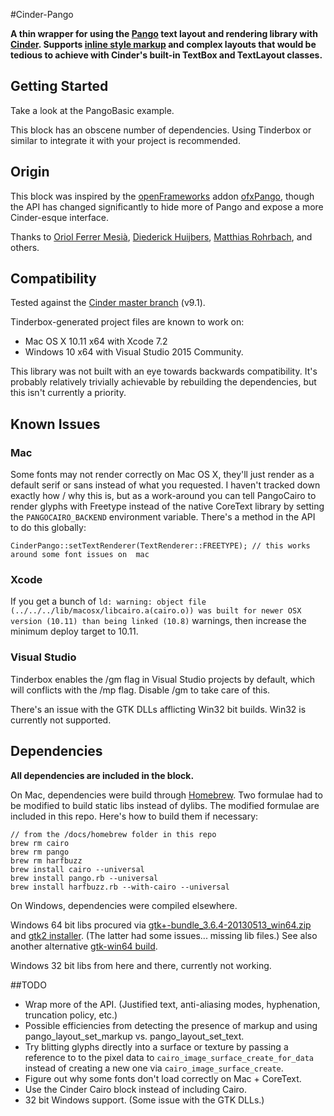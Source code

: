 #Cinder-Pango

**A thin wrapper for using the [Pango](http://pangu.io) text layout and rendering library with [Cinder](https://libcinder.org). Supports [inline style markup](http://www.pygtk.org/docs/pygtk/pango-markup-language.html) and complex layouts that would be tedious to achieve with Cinder's built-in TextBox and TextLayout classes.**


## Getting Started
Take a look at the PangoBasic example.

This block has an obscene number of dependencies. Using Tinderbox or similar to integrate it with your project is recommended.


## Origin

This block was inspired by the [openFrameworks](http://openframeworks.cc) addon [ofxPango](https://github.com/kitschpatrol/ofxpango), though the API has changed significantly to hide more of Pango and expose a more Cinder-esque interface.

Thanks to [Oriol Ferrer Mesià](http://uri.cat/), [Diederick Huijbers](http://www.roxlu.com), [Matthias Rohrbach](http://www.robandrose.ch), and others.


## Compatibility

Tested against the [Cinder master branch](https://github.com/cinder/Cinder/commit/02089928b3982f866a77a9e6e2168075f9f9e6f6) (v9.1).

Tinderbox-generated project files are known to work on:

- Mac OS X 10.11 x64 with Xcode 7.2
- Windows 10 x64 with Visual Studio 2015 Community.

This library was not built with an eye towards backwards compatibility. It's probably relatively trivially achievable by rebuilding the dependencies, but this isn't currently a priority.

## Known Issues

### Mac

Some fonts may not render correctly on Mac OS X, they'll just render as a default serif or sans instead of what you requested. I haven't tracked down exactly how / why this is, but as a work-around you can tell PangoCairo to render glyphs with Freetype instead of the native CoreText library by setting the `PANGOCAIRO_BACKEND` environment variable. There's a method in the API to do this globally:

	CinderPango::setTextRenderer(TextRenderer::FREETYPE); // this works around some font issues on  mac


### Xcode

If you get a bunch of `ld: warning: object file (../../../lib/macosx/libcairo.a(cairo.o)) was built for newer OSX version (10.11) than being linked (10.8)` warnings, then increase the minimum deploy target to 10.11.

### Visual Studio

Tinderbox enables the /gm flag in Visual Studio projects by default, which will conflicts with the /mp flag. Disable /gm to take care of this.

There's an issue with the GTK DLLs afflicting Win32 bit builds. Win32 is currently not supported.

## Dependencies

**All dependencies are included in the block.**

On Mac, dependencies were build through [Homebrew](http://brew.sh). Two formulae had to be modified to build static libs instead of dylibs. The modified formulae are included in this repo. Here's how to build them if necessary:

	// from the /docs/homebrew folder in this repo
	brew rm cairo
	brew rm pango
	brew rm harfbuzz
	brew install cairo --universal
	brew install pango.rb --universal
	brew install harfbuzz.rb --with-cairo --universal

On Windows, dependencies were compiled elsewhere.

Windows 64 bit libs procured via [gtk+-bundle_3.6.4-20130513_win64.zip](http://www.tarnyko.net/dl/gtk.htm) and [gtk2 installer](http://tschoonj.github.io/blog/2014/09/29/gtk2-64-bit-windows-runtime-environment-installer-now-on-github). (The latter had some issues... missing lib files.) See also another alternative [gtk-win64 build](http://lvserver.ugent.be/gtk-win64/).

Windows 32 bit libs from here and there, currently not working.

##TODO
- Wrap more of the API. (Justified text, anti-aliasing modes, hyphenation, truncation policy, etc.)
- Possible efficiencies from detecting the presence of markup and using pango_layout_set_markup vs. pango_layout_set_text.
- Try blitting glyphs directly into a surface or texture by passing a reference to to the pixel data to `cairo_image_surface_create_for_data` instead of creating a new one via `cairo_image_surface_create`.
- Figure out why some fonts don't load correctly on Mac + CoreText.
- Use the Cinder Cairo block instead of including Cairo.
- 32 bit Windows support. (Some issue with the GTK DLLs.)
